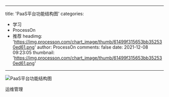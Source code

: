 
---
title: 'PaaS平台功能结构图'
categories: 
 - 学习
 - ProcessOn
 - 推荐
headimg: 'https://img.processon.com/chart_image/thumb/61499f315653bb352530ed61.png'
author: ProcessOn
comments: false
date: 2021-12-08 09:23:05
thumbnail: 'https://img.processon.com/chart_image/thumb/61499f315653bb352530ed61.png'
---

<div>   
<img class="thumb" alt="PaaS平台功能结构图" src="https://img.processon.com/chart_image/thumb/61499f315653bb352530ed61.png" referrerpolicy="no-referrer">
<p>运维管理</p>  
</div>
            